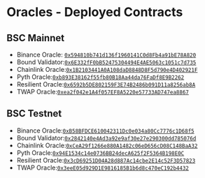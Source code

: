 # Oracles - Deployed Contracts

## BSC Mainnet

- Binance Oracle: [`0x594810b741d136f1960141C0d8Fb4a91bE78A820`](https://bscscan.com/address/0x594810b741d136f1960141C0d8Fb4a91bE78A820)
- Bound Validator:[`0x6E332fF0bB52475304494E4AE5063c1051c7d735`](https://bscscan.com/address/0x6E332fF0bB52475304494E4AE5063c1051c7d735)
- Chainlink Oracle:[`0x1B2103441A0A108daD8848D8F5d790e4D402921F`](https://bscscan.com/address/0x1B2103441A0A108daD8848D8F5d790e4D402921F)
- Pyth Oracle:[`0xb893E38162f55fb80B18Aa44da76FaDf8E9B2262`](https://bscscan.com/address/0xb893E38162f55fb80B18Aa44da76FaDf8E9B2262)
- Resilient Oracle:[`0x6592b5DE802159F3E74B2486b091D11a8256ab8A`](https://bscscan.com/address/0x6592b5DE802159F3E74B2486b091D11a8256ab8A)
- TWAP Oracle:[`0xea2f042e1A4f057EF8A5220e57733AD747ea8867`](https://bscscan.com/address/0xea2f042e1A4f057EF8A5220e57733AD747ea8867)

## BSC Testnet

- Binance Oracle:[`0xB58BFDCE610042311Dc0e034a80Cc7776c1D68f5`](https://bscscan.com/address/0xB58BFDCE610042311Dc0e034a80Cc7776c1D68f5)
- Bound Validator:[`0x2842140e4Ad3a92e9af30e27e290300dd785076d`](https://bscscan.com/address/0x2842140e4Ad3a92e9af30e27e290300dd785076d)
- Chainlink Oracle:[`0xCeA29f1266e880A1482c06eD656cD08C148BaA32`](https://bscscan.com/address/0xCeA29f1266e880A1482c06eD656cD08C148BaA32)
- Pyth Oracle:[`0x94E1534c14e0736BB24decA625f2F5364B198E0C`](https://bscscan.com/address/0x94E1534c14e0736BB24decA625f2F5364B198E0C)
- Resilient Oracle:[`0x3cD69251D04A28d887Ac14cbe2E14c52F3D57823`](https://bscscan.com/address/0x3cD69251D04A28d887Ac14cbe2E14c52F3D57823)
- TWAP Oracle:[`0x3eeE05d929D1E9816185B1b6d8c470eC192b4432`](https://bscscan.com/address/0x3eeE05d929D1E9816185B1b6d8c470eC192b4432)

